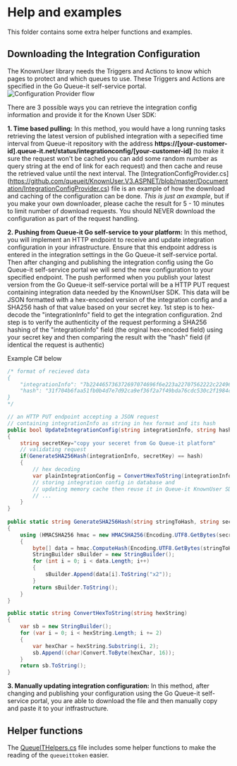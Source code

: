 # Help and examples
This folder contains some extra helper functions and examples.


## Downloading the Integration Configuration
The KnownUser library needs the Triggers and Actions to know which pages to protect and which queues to use. 
These Triggers and Actions are specified in the Go Queue-it self-service portal.
![Configuration Provider flow](https://github.com/queueit/KnownUser.V3.ASPNET/blob/master/Documentation/ConfigProviderExample.png)


There are 3 possible ways you can retrieve the integration config information and provide it for the Known User SDK:

**1. Time based pulling:**
   In this method, you would have a long running tasks retrieving the latest version of published integration with a sepecified time interval from Queue-it repository with the address **https://[your-customer-id].queue-it.net/status/integrationconfig/[your-customer-id]** (to make it sure the request won't be cached you can add some random number as query string at the end of link for each request) and then cache and reuse the retrieved value until the next interval.
   The [IntegrationConfigProvider.cs]   (https://github.com/queueit/KnownUser.V3.ASPNET/blob/master/Documentation/IntegrationConfigProvider.cs) file is an example of how the download and caching of the configuration can be done. 
   *This is just an example*, but if you make your own downloader, please cache the result for 5 - 10 minutes to limit number of download requests. You should NEVER download the configuration as part of the request handling.

**2. Pushing from Queue-it Go self-service to your platform:**
    In this method, you will implement an HTTP endpoint to receive and update integration configuration in your infrastructure. Ensure that this endpoint address is entered in the integration settings in the Go Queue-it self-service portal. Then after changing and publishing the integration config using the Go Queue-it self-service portal we will send the new configuration to your specified endpoint.
The push performed when you publish your latest version from the Go Queue-it self-service portal will be a HTTP PUT request containing integration data needed by the KnownUser SDK. This data will be JSON formatted with a hex-encoded version of the integration config and a SHA256 hash of that value based on your secret key.
1st step is to hex-decode the "integrationInfo" field to get the integration configuration. 
2nd step is to verify the authenticity of the request performing a SHA256 hashing of the "integrationInfo" field (the orginal hex-encoded field) using your secret key and then comparing the result with the "hash" field (if identical the request is authentic)

Example C# below

```c#
/* format of recieved data
{
    "integrationInfo": "7b224465736372697074696f6e223a22707562222c22496e7 ...",    
    "hash": "31f704b6faa51fb0b4d7e7d92ca9ef36f2a7f49bda76cdc530c2f1984ca10e5d"
}
*/

// an HTTP PUT endpoint accepting a JSON request 
// containing integrationInfo as string in hex format and its hash  
public bool UpdateIntegrationConfig(string integrationInfo, string hash)
{
    string secretKey="copy your seceret from Go Queue-it platform"
    // validating request
    if(GenerateSHA256Hash(integrationInfo, secretKey) == hash)
    {
        // hex decoding
        var plainIntegrationConfig = ConvertHexToString(integrationInfo); 
        // storing integration config in database and 
        // updating memory cache then reuse it in Queue-it KnownUser SDK
        // ...
    }
}
    
public static string GenerateSHA256Hash(string stringToHash, string secretKey)
{
    using (HMACSHA256 hmac = new HMACSHA256(Encoding.UTF8.GetBytes(secretKey)))
    {
        byte[] data = hmac.ComputeHash(Encoding.UTF8.GetBytes(stringToHash));
        StringBuilder sBuilder = new StringBuilder();
        for (int i = 0; i < data.Length; i++)
        {
            sBuilder.Append(data[i].ToString("x2"));
        }
        return sBuilder.ToString();
    }
}

public static string ConvertHexToString(string hexString)
{
    var sb = new StringBuilder();
    for (var i = 0; i < hexString.Length; i += 2) 
    {
        var hexChar = hexString.Substring(i, 2);
        sb.Append((char)Convert.ToByte(hexChar, 16));
    }
    return sb.ToString();
}
```
**3. Manually updating integration configuration:**
    In this method, after changing and publishing your configuration using the Go Queue-it self-service portal, you are able to download the file and then manually copy and paste it to your intfrastructure.

## Helper functions
The [QueueITHelpers.cs](https://github.com/queueit/KnownUser.V3.ASPNET/blob/master/Documentation/QueueITHelpers.cs) file includes some helper functions 
to make the reading of the `queueittoken` easier. 
